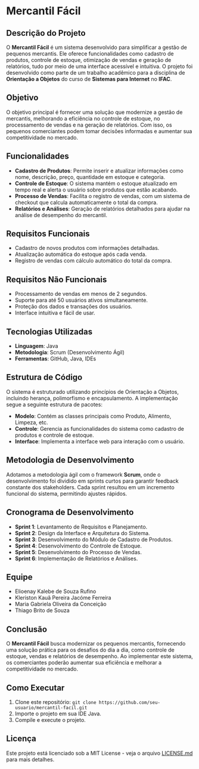 # Mercantil Fácil

## Descrição do Projeto
O **Mercantil Fácil** é um sistema desenvolvido para simplificar a gestão de pequenos mercantis. Ele oferece funcionalidades como cadastro de produtos, controle de estoque, otimização de vendas e geração de relatórios, tudo por meio de uma interface acessível e intuitiva. O projeto foi desenvolvido como parte de um trabalho acadêmico para a disciplina de **Orientação a Objetos** do curso de **Sistemas para Internet** no **IFAC**.

## Objetivo
O objetivo principal é fornecer uma solução que modernize a gestão de mercantis, melhorando a eficiência no controle de estoque, no processamento de vendas e na geração de relatórios. Com isso, os pequenos comerciantes podem tomar decisões informadas e aumentar sua competitividade no mercado.

## Funcionalidades
- **Cadastro de Produtos**: Permite inserir e atualizar informações como nome, descrição, preço, quantidade em estoque e categoria.
- **Controle de Estoque**: O sistema mantém o estoque atualizado em tempo real e alerta o usuário sobre produtos que estão acabando.
- **Processo de Vendas**: Facilita o registro de vendas, com um sistema de checkout que calcula automaticamente o total da compra.
- **Relatórios e Análises**: Geração de relatórios detalhados para ajudar na análise de desempenho do mercantil.

## Requisitos Funcionais
- Cadastro de novos produtos com informações detalhadas.
- Atualização automática do estoque após cada venda.
- Registro de vendas com cálculo automático do total da compra.

## Requisitos Não Funcionais
- Processamento de vendas em menos de 2 segundos.
- Suporte para até 50 usuários ativos simultaneamente.
- Proteção dos dados e transações dos usuários.
- Interface intuitiva e fácil de usar.

## Tecnologias Utilizadas
- **Linguagem**: Java
- **Metodologia**: Scrum (Desenvolvimento Ágil)
- **Ferramentas**: GitHub, Java, IDEs

## Estrutura de Código
O sistema é estruturado utilizando princípios de Orientação a Objetos, incluindo herança, polimorfismo e encapsulamento. A implementação segue a seguinte estrutura de pacotes:
- **Modelo**: Contém as classes principais como Produto, Alimento, Limpeza, etc.
- **Controle**: Gerencia as funcionalidades do sistema como cadastro de produtos e controle de estoque.
- **Interface**: Implementa a interface web para interação com o usuário.

## Metodologia de Desenvolvimento
Adotamos a metodologia ágil com o framework **Scrum**, onde o desenvolvimento foi dividido em sprints curtos para garantir feedback constante dos stakeholders. Cada sprint resultou em um incremento funcional do sistema, permitindo ajustes rápidos.

## Cronograma de Desenvolvimento
- **Sprint 1**: Levantamento de Requisitos e Planejamento.
- **Sprint 2**: Design da Interface e Arquitetura do Sistema.
- **Sprint 3**: Desenvolvimento do Módulo de Cadastro de Produtos.
- **Sprint 4**: Desenvolvimento do Controle de Estoque.
- **Sprint 5**: Desenvolvimento do Processo de Vendas.
- **Sprint 6**: Implementação de Relatórios e Análises.

## Equipe
- Elioenay Kalebe de Souza Rufino
- Kleriston Kauã Pereira Jacóme Ferreira
- Maria Gabriela Oliveira da Conceição
- Thiago Brito de Souza

## Conclusão
O **Mercantil Fácil** busca modernizar os pequenos mercantis, fornecendo uma solução prática para os desafios do dia a dia, como controle de estoque, vendas e relatórios de desempenho. Ao implementar este sistema, os comerciantes poderão aumentar sua eficiência e melhorar a competitividade no mercado.

## Como Executar
1. Clone este repositório: `git clone https://github.com/seu-usuario/mercantil-facil.git`
2. Importe o projeto em sua IDE Java.
3. Compile e execute o projeto.

## Licença
Este projeto está licenciado sob a MIT License - veja o arquivo [LICENSE.md](LICENSE.md) para mais detalhes.
